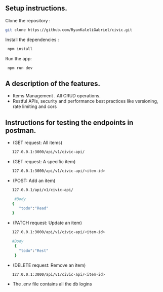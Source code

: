 ## Setup instructions.

Clone the repository :

```bash
git clone https://github.com/RyanKaleliGabriel/civic.git

```

Install the dependencies :

```bash
 npm install
```

Run the app:

```bash
 npm run dev
```

## A description of the features.

- Items Management . All CRUD operations.
- Restful APIs, security and performance best practices like versioning, rate limiting and cors

## Instructions for testing the endpoints in postman.

- (GET request: All items)

```bash
   127.0.0.1:3000/api/v1/civic-api/
```

- (GET request: A specific item)

```bash
   127.0.0.1:3000/api/v1/civic-api/<item-id>
```

- (POST: Add an item)

```bash
   127.0.0.1/api/v1/civic-api/

    #Body
   {
      "todo":"Read"
   }
```

- (PATCH request: Update an item)

```bash
   127.0.0.1:3000/api/v1/civic-api/<item-id>

   #Body
    {
      "todo":"Rest"
    }
```

- (DELETE request: Remove an item)

```bash
   127.0.0.1:3000/api/v1/civic-api/<item-id>
```

- The .env file contains all the db logins

